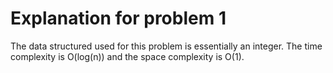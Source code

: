 <!--
@Author: otrejo
@Date:   2020-04-18T22:44:57-04:00
@Last modified by:   otrejo
@Last modified time: 2020-04-18T22:45:04-04:00
-->



# Explanation for problem 1
The data structured used for this problem is essentially an integer.
The time complexity is O(log(n)) and the space complexity is O(1).
